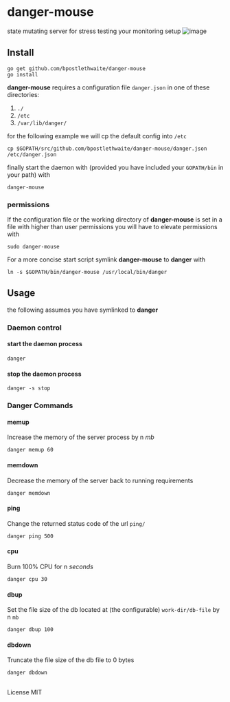 # danger-mouse
state mutating server for stress testing your monitoring setup
![image](http://www.whatsupwhatson.com/wp-content/uploads/2014/12/danger-mouse.jpg)

## Install
```shell
go get github.com/bpostlethwaite/danger-mouse
go install
```
**danger-mouse** requires a configuration file `danger.json` in one of these directories:

1.  `./`
2.  `/etc`
3.  `/var/lib/danger/`

for the following example we will cp the default config into `/etc`
```shell
cp $GOPATH/src/github.com/bpostlethwaite/danger-mouse/danger.json /etc/danger.json
```
finally start the daemon with (provided you have included your `GOPATH/bin` in your path) with
```
danger-mouse
```

### permissions
If the configuration file or the working directory of **danger-mouse** is set in a file with higher than user permissions you will have to elevate permissions with
```shell
sudo danger-mouse
```

For a more concise start script symlink **danger-mouse** to **danger** with
```shell
ln -s $GOPATH/bin/danger-mouse /usr/local/bin/danger
```

## Usage
the following assumes you have symlinked to **danger**

### Daemon control
#### start the daemon process
```shell
danger
```

#### stop the daemon process
```shell
danger -s stop
```

### Danger Commands
#### memup
Increase the memory of the server process by n *mb*
```shell
danger memup 60
```

#### memdown
Decrease the memory of the server back to running requirements
```shell
danger memdown
```

#### ping
Change the returned status code of the url `ping/`
```shell
danger ping 500
```

#### cpu
Burn 100% CPU for n *seconds*
```shell
danger cpu 30
```

#### dbup
Set the file size of the db located at (the configurable) `work-dir/db-file` by n `mb`
```shell
danger dbup 100
```

#### dbdown
Truncate the file size of the db file to 0 bytes
```shell
danger dbdown
```

##
License MIT

